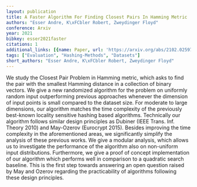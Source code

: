 ```yaml
---
layout: publication
title: A Faster Algorithm For Finding Closest Pairs In Hamming Metric
authors: "Esser Andre, K\xFCbler Robert, Zweydinger Floyd"
conference: Arxiv
year: 2021
bibkey: esser2021faster
citations: 1
additional_links: [{name: Paper, url: 'https://arxiv.org/abs/2102.02597'}]
tags: ["Evaluation", "Hashing-Methods", "Datasets"]
short_authors: "Esser Andre, K\xFCbler Robert, Zweydinger Floyd"
---
```

We study the Closest Pair Problem in Hamming metric, which asks to find the
pair with the smallest Hamming distance in a collection of binary vectors. We
give a new randomized algorithm for the problem on uniformly random input
outperforming previous approaches whenever the dimension of input points is
small compared to the dataset size. For moderate to large dimensions, our
algorithm matches the time complexity of the previously best-known locality
sensitive hashing based algorithms. Technically our algorithm follows similar
design principles as Dubiner (IEEE Trans. Inf. Theory 2010) and May-Ozerov
(Eurocrypt 2015). Besides improving the time complexity in the aforementioned
areas, we significantly simplify the analysis of these previous works. We give
a modular analysis, which allows us to investigate the performance of the
algorithm also on non-uniform input distributions. Furthermore, we give a proof
of concept implementation of our algorithm which performs well in comparison to
a quadratic search baseline. This is the first step towards answering an open
question raised by May and Ozerov regarding the practicability of algorithms
following these design principles.